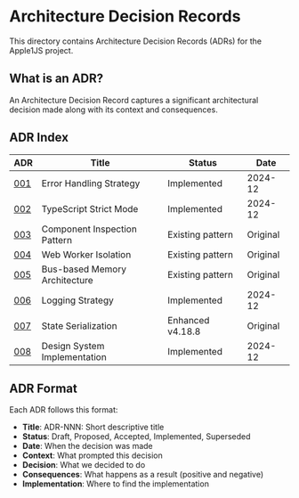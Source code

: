 # Architecture Decision Records

This directory contains Architecture Decision Records (ADRs) for the Apple1JS project.

## What is an ADR?

An Architecture Decision Record captures a significant architectural decision made along with its context and consequences.

## ADR Index

| ADR | Title | Status | Date |
|-----|-------|--------|------|
| [001](001-error-handling-strategy.md) | Error Handling Strategy | Implemented | 2024-12 |
| [002](002-typescript-strict-mode.md) | TypeScript Strict Mode | Implemented | 2024-12 |
| [003](003-component-inspection-pattern.md) | Component Inspection Pattern | Existing pattern | Original |
| [004](004-web-worker-isolation.md) | Web Worker Isolation | Existing pattern | Original |
| [005](005-bus-based-memory-architecture.md) | Bus-based Memory Architecture | Existing pattern | Original |
| [006](006-logging-strategy.md) | Logging Strategy | Implemented | 2024-12 |
| [007](007-state-serialization.md) | State Serialization | Enhanced v4.18.8 | Original |
| [008](008-design-system-implementation.md) | Design System Implementation | Implemented | 2024-12 |

## ADR Format

Each ADR follows this format:

- **Title**: ADR-NNN: Short descriptive title
- **Status**: Draft, Proposed, Accepted, Implemented, Superseded
- **Date**: When the decision was made
- **Context**: What prompted this decision
- **Decision**: What we decided to do
- **Consequences**: What happens as a result (positive and negative)
- **Implementation**: Where to find the implementation

